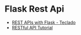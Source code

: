 # Flask Rest Api

- [REST APIs with Flask - Teclado](https://rest-apis-flask.teclado.com/docs/course_intro/)
- [RESTful API Tutorial](https://restfulapi.net/)